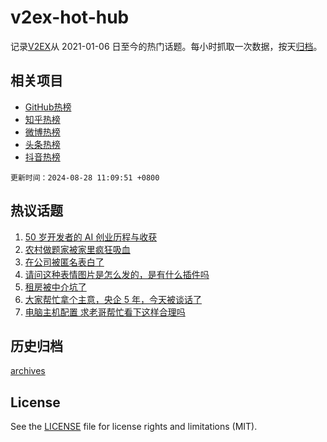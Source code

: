 # v2ex-hot-hub

 记录[V2EX](https://www.v2ex.com/)从 2021-01-06 日至今的热门话题。每小时抓取一次数据，按天[归档](archives)。
 
 ## 相关项目

- [GitHub热榜](https://github.com/lonnyzhang423/github-hot-hub)
- [知乎热榜](https://github.com/lonnyzhang423/zhihu-hot-hub)
- [微博热榜](https://github.com/lonnyzhang423/weibo-hot-hub)
- [头条热榜](https://github.com/lonnyzhang423/toutiao-hot-hub)
- [抖音热榜](https://github.com/lonnyzhang423/douyin-hot-hub)


 `更新时间：2024-08-28 11:09:51 +0800`

## 热议话题

1. [50 岁开发者的 AI 创业历程与收获](https://www.v2ex.com/t/1068143)
1. [农村做题家被家里疯狂吸血](https://www.v2ex.com/t/1068112)
1. [在公司被匿名表白了](https://www.v2ex.com/t/1068342)
1. [请问这种表情图片是怎么发的，是有什么插件吗](https://www.v2ex.com/t/1068188)
1. [租房被中介坑了](https://www.v2ex.com/t/1068328)
1. [大家帮忙拿个主意，央企 5 年，今天被谈话了](https://www.v2ex.com/t/1068272)
1. [电脑主机配置 求老哥帮忙看下这样合理吗](https://www.v2ex.com/t/1068312)

## 历史归档

[archives](archives)

## License

See the [LICENSE](LICENSE) file for license rights and limitations (MIT).
